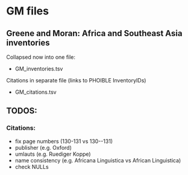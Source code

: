 # GM files

## Greene and Moran: Africa and Southeast Asia inventories

Collapsed now into one file:

- GM_inventories.tsv

Citations in separate file (links to PHOIBLE InventoryIDs)

- GM_citations.tsv

## TODOS:

### Citations:

- fix page numbers (130-131 vs 130--131)
- publisher (e.g. Oxford)
- umlauts (e.g. Ruediger Koppe)
- name consistency (e.g. Africana Linguistica vs African Linguistica)
- check NULLs
